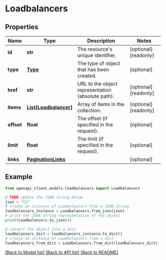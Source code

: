 # Loadbalancers


## Properties

Name | Type | Description | Notes
------------ | ------------- | ------------- | -------------
**id** | **str** | The resource&#39;s unique identifier. | [optional] [readonly] 
**type** | [**Type**](Type.md) | The type of object that has been created. | [optional] 
**href** | **str** | URL to the object representation (absolute path). | [optional] [readonly] 
**items** | [**List[Loadbalancer]**](Loadbalancer.md) | Array of items in the collection. | [optional] [readonly] 
**offset** | **float** | The offset (if specified in the request). | [optional] 
**limit** | **float** | The limit (if specified in the request). | [optional] 
**links** | [**PaginationLinks**](PaginationLinks.md) |  | [optional] 

## Example

```python
from openapi_client.models.loadbalancers import Loadbalancers

# TODO update the JSON string below
json = "{}"
# create an instance of Loadbalancers from a JSON string
loadbalancers_instance = Loadbalancers.from_json(json)
# print the JSON string representation of the object
print(Loadbalancers.to_json())

# convert the object into a dict
loadbalancers_dict = loadbalancers_instance.to_dict()
# create an instance of Loadbalancers from a dict
loadbalancers_from_dict = Loadbalancers.from_dict(loadbalancers_dict)
```
[[Back to Model list]](../README.md#documentation-for-models) [[Back to API list]](../README.md#documentation-for-api-endpoints) [[Back to README]](../README.md)


